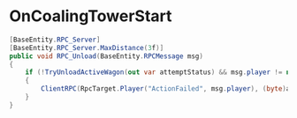 <Badge type="danger" text="Carbon Compatible"/><Badge type="warning" text="Oxide Compatible"/>
# OnCoalingTowerStart
```csharp
[BaseEntity.RPC_Server]
[BaseEntity.RPC_Server.MaxDistance(3f)]
public void RPC_Unload(BaseEntity.RPCMessage msg)
{
	if (!TryUnloadActiveWagon(out var attemptStatus) && msg.player != null)
	{
		ClientRPC(RpcTarget.Player("ActionFailed", msg.player), (byte)attemptStatus, arg2: true);
	}
}

```
